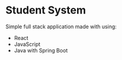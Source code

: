 # Student System
Simple full stack application made with using:
* React
* JavaScript
* Java with Spring Boot
